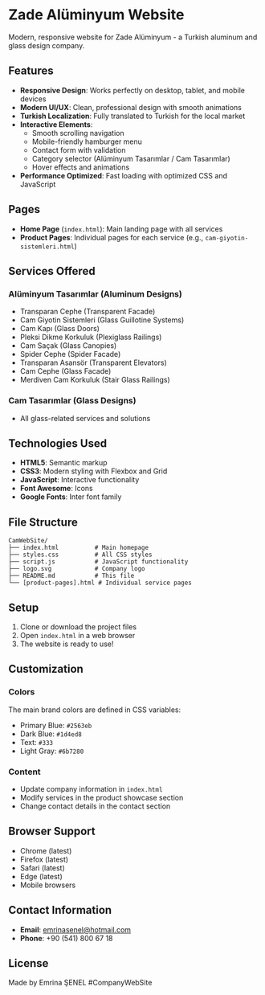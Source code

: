 # Zade Alüminyum Website

Modern, responsive website for Zade Alüminyum - a Turkish aluminum and glass design company.

## Features

- **Responsive Design**: Works perfectly on desktop, tablet, and mobile devices
- **Modern UI/UX**: Clean, professional design with smooth animations
- **Turkish Localization**: Fully translated to Turkish for the local market
- **Interactive Elements**: 
  - Smooth scrolling navigation
  - Mobile-friendly hamburger menu
  - Contact form with validation
  - Category selector (Alüminyum Tasarımlar / Cam Tasarımlar)
  - Hover effects and animations
- **Performance Optimized**: Fast loading with optimized CSS and JavaScript

## Pages

- **Home Page** (`index.html`): Main landing page with all services
- **Product Pages**: Individual pages for each service (e.g., `cam-giyotin-sistemleri.html`)

## Services Offered

### Alüminyum Tasarımlar (Aluminum Designs)
- Transparan Cephe (Transparent Facade)
- Cam Giyotin Sistemleri (Glass Guillotine Systems)
- Cam Kapı (Glass Doors)
- Pleksi Dikme Korkuluk (Plexiglass Railings)
- Cam Saçak (Glass Canopies)
- Spider Cephe (Spider Facade)
- Transparan Asansör (Transparent Elevators)
- Cam Cephe (Glass Facade)
- Merdiven Cam Korkuluk (Stair Glass Railings)

### Cam Tasarımlar (Glass Designs)
- All glass-related services and solutions

## Technologies Used

- **HTML5**: Semantic markup
- **CSS3**: Modern styling with Flexbox and Grid
- **JavaScript**: Interactive functionality
- **Font Awesome**: Icons
- **Google Fonts**: Inter font family

## File Structure

```
CamWebSite/
├── index.html          # Main homepage
├── styles.css          # All CSS styles
├── script.js           # JavaScript functionality
├── logo.svg            # Company logo
├── README.md           # This file
└── [product-pages].html # Individual service pages
```

## Setup

1. Clone or download the project files
2. Open `index.html` in a web browser
3. The website is ready to use!

## Customization

### Colors
The main brand colors are defined in CSS variables:
- Primary Blue: `#2563eb`
- Dark Blue: `#1d4ed8`
- Text: `#333`
- Light Gray: `#6b7280`

### Content
- Update company information in `index.html`
- Modify services in the product showcase section
- Change contact details in the contact section

## Browser Support

- Chrome (latest)
- Firefox (latest)
- Safari (latest)
- Edge (latest)
- Mobile browsers

## Contact Information

- **Email**: emrinasenel@hotmail.com
- **Phone**: +90 (541) 800 67 18


## License

Made by Emrina ŞENEL #CompanyWebSite
